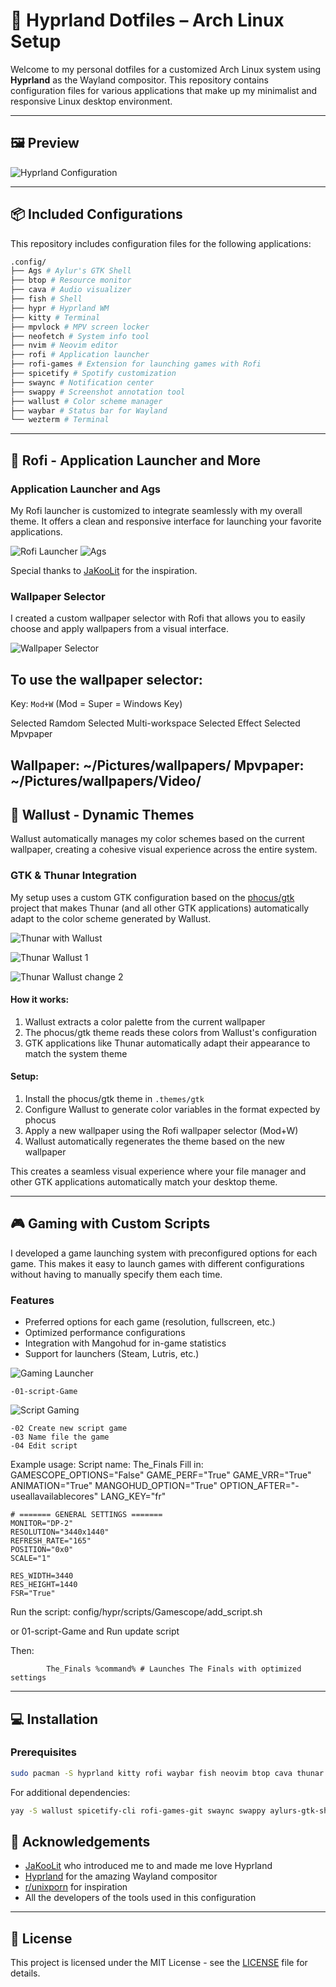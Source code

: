 # 🌿 Hyprland Dotfiles – Arch Linux Setup

Welcome to my personal dotfiles for a customized Arch Linux system using **Hyprland** as the Wayland compositor.
This repository contains configuration files for various applications that make up my minimalist and responsive Linux desktop environment.

---

## 🖼️ Preview
![Hyprland Configuration](image/Base.png)

---

## 📦 Included Configurations
This repository includes configuration files for the following applications:
```bash
.config/
├── Ags # Aylur's GTK Shell
├── btop # Resource monitor
├── cava # Audio visualizer
├── fish # Shell
├── hypr # Hyprland WM
├── kitty # Terminal
├── mpvlock # MPV screen locker
├── neofetch # System info tool
├── nvim # Neovim editor
├── rofi # Application launcher
├── rofi-games # Extension for launching games with Rofi
├── spicetify # Spotify customization
├── swaync # Notification center
├── swappy # Screenshot annotation tool
├── wallust # Color scheme manager
├── waybar # Status bar for Wayland
└── wezterm # Terminal
```

---

## 🚀 Rofi - Application Launcher and More

### Application Launcher and Ags
My Rofi launcher is customized to integrate seamlessly with my overall theme. It offers a clean and responsive interface for launching your favorite applications.

![Rofi Launcher](image/Launcher.png)
![Ags](image/Ags.png)

Special thanks to [JaKooLit](https://github.com/JaKooLit) for the inspiration.

### Wallpaper Selector
I created a custom wallpaper selector with Rofi that allows you to easily choose and apply wallpapers from a visual interface.

![Wallpaper Selector](image/Rofi_wall.png)

To use the wallpaper selector:
---
 Key: `Mod+W` (Mod = Super = Windows Key)

 Selected Ramdom
 Selected Multi-workspace
 Selected Effect
 Selected Mpvpaper

Wallpaper:
 ~/Pictures/wallpapers/
Mpvpaper:
~/Pictures/wallpapers/Video/
---

## 🎨 Wallust - Dynamic Themes

Wallust automatically manages my color schemes based on the current wallpaper, creating a cohesive visual experience across the entire system.

### GTK & Thunar Integration
My setup uses a custom GTK configuration based on the [phocus/gtk](https://github.com/phocus/gtk) project that makes Thunar (and all other GTK applications) automatically adapt to the color scheme generated by Wallust.

![Thunar with Wallust](image/Wallust_gtk.png)

![Thunar Wallust 1](image/Wall_1.png)

![Thunar Wallust change 2](image/Wall_2.png)

#### How it works:
1. Wallust extracts a color palette from the current wallpaper
2. The phocus/gtk theme reads these colors from Wallust's configuration
3. GTK applications like Thunar automatically adapt their appearance to match the system theme

#### Setup:
1. Install the phocus/gtk theme in `.themes/gtk`
2. Configure Wallust to generate color variables in the format expected by phocus
3. Apply a new wallpaper using the Rofi wallpaper selector (Mod+W)
4. Wallust automatically regenerates the theme based on the new wallpaper

This creates a seamless visual experience where your file manager and other GTK applications automatically match your desktop theme.

---

## 🎮 Gaming with Custom Scripts

I developed a game launching system with preconfigured options for each game. This makes it easy to launch games with different configurations without having to manually specify them each time.

### Features
- Preferred options for each game (resolution, fullscreen, etc.)
- Optimized performance configurations
- Integration with Mangohud for in-game statistics
- Support for launchers (Steam, Lutris, etc.)

![Gaming Launcher](image/Rofi_game.png) 

    -01-script-Game

![Script Gaming](image/Script_game_edit.png) 

    -02 Create new script game
    -03 Name file the game
    -04 Edit script

Example usage:
Script name: The_Finals
Fill in:
    GAMESCOPE_OPTIONS="False"
    GAME_PERF="True"
    GAME_VRR="True"
    ANIMATION="True"
    MANGOHUD_OPTION="True"
    OPTION_AFTER="-useallavailablecores"
    LANG_KEY="fr"

    # ======= GENERAL SETTINGS =======
    MONITOR="DP-2"
    RESOLUTION="3440x1440"
    REFRESH_RATE="165"
    POSITION="0x0"
    SCALE="1"

    RES_WIDTH=3440
    RES_HEIGHT=1440
    FSR="True"

Run the script: config/hypr/scripts/Gamescope/add_script.sh

or 01-script-Game and Run update script 

Then:

```Steam launch option
        The_Finals %command% # Launches The Finals with optimized settings
```

---

## 💻 Installation

### Prerequisites
```bash
sudo pacman -S hyprland kitty rofi waybar fish neovim btop cava thunar
```

For additional dependencies:
```bash
yay -S wallust spicetify-cli rofi-games-git swaync swappy aylurs-gtk-shell-git
```


## 🙏 Acknowledgements
- [JaKooLit](https://github.com/JaKooLit) who introduced me to and made me love Hyprland
- [Hyprland](https://github.com/hyprwm/Hyprland) for the amazing Wayland compositor
- [r/unixporn](https://reddit.com/r/unixporn) for inspiration
- All the developers of the tools used in this configuration

---

## 📜 License
This project is licensed under the MIT License - see the [LICENSE](LICENSE) file for details.